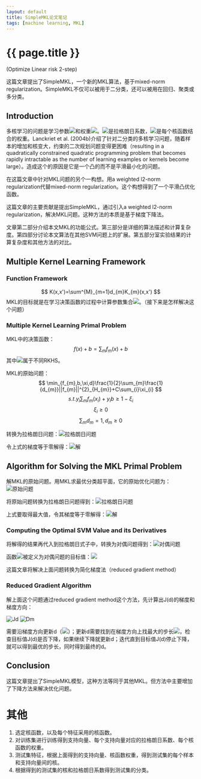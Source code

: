 ```yaml
---
layout: default
title: SimpleMKL论文笔记
tags: [machine learning, MKL]
---
```


# {{ page.title }}


<script type="text/javascript"
 src="http://cdn.mathjax.org/mathjax/latest/MathJax.js?config=TeX-AMS-MML_HTMLorMML">
</script>

(Optimize Linear risk 2-step)

这篇文章提出了SimpleMKL，一个新的MKL算法，基于mixed-norm regularization。SimpleMKL不仅可以被用于二分类，还可以被用在回归、聚类或多分类。

## Introduction

多核学习的问题是学习参数<img src="http://www.forkosh.com/mathtex.cgi? \alpha_{i}">和权重<img src="http://www.forkosh.com/mathtex.cgi? d_{m}">。<img src="http://www.forkosh.com/mathtex.cgi? \alpha_{i}">是拉格朗日系数，<img src="http://www.forkosh.com/mathtex.cgi? d_{m}">是每个核函数结合的权重。Lanckriet et al. (2004b)介绍了针对二分类的多核学习问题，随着样本的增加和核变大，约束的二次规划问题变得更困难（resulting in a quadratically constrained quadratic programming problem that becomes rapidly intractable as the number of learning examples or kernels become large）。造成这个的原因是它是一个凸的而不是平滑最小化的问题。


在这篇文章中针对MKL问题的另个一构想。用a weighted l2-norm regularization代替mixed-norm regularization。这个构想得到了一个平滑凸优化函数。

这篇文章的主要贡献是提出SimpleMKL，通过引入a weighted l2-norm regularization，解决MKL问题。这种方法的本质是基于梯度下降法。

文章第二部分介绍本文MKL的功能公式。第三部分是详细的算法描述和计算复杂度。第四部分讨论本文算法在其他SVM问题上的扩展。第五部分室实验结果的计算复杂度和其他方法的对比。

## Multiple Kernel Learning Framework

### Function Framework

$$
K(x,x')=\sum^{M}_{m=1}d_{m}K_{m}(x,x')
$$
MKL的目标就是在学习决策函数的过程中计算参数集合<img src="http://www.forkosh.com/mathtex.cgi? d_{m}">。（接下来是怎样解决这个问题）

### Multiple Kernel Learning Primal Problem

MKL中的决策函数：
$$
f(x)+b=\sum_{m}f_{m}(x)+b
$$
其中<img src="http://www.forkosh.com/mathtex.cgi? f_{m}">属于不同RKHS。

MKL的原始问题：
$$
\min_{f_{m},b,\xi,d}\frac{1}{2}\sum_{m}\frac{1}{d_{m}}||f_{m}||^{2}_{H_{m}}+C\sum_{i}\xi_{i}
$$
$$
s.t. y_{i}\sum_{m}f_{m}(x_{i})+y_{i}b\ge1-\xi_{i}
$$
$$
\xi_{i}\ge0
$$
$$
\sum_{m}d_{m}=1, d_{m}\ge0
$$

转换为拉格朗日问题：![拉格朗日问题](file:///Users/wangruchen/work/learningMaterials/MachineLearning/MultipleKernelLearning/figure/laSimpleMKL.png)

令上式的梯度等于零解得：![解](file:///Users/wangruchen/work/learningMaterials/MachineLearning/MultipleKernelLearning/figure/laSolveSimpleMKL.png)

## Algorithm for Solving the MKL Primal Problem

解MKL的原始问题。用MKL求最优分类超平面，它的原始优化问题为：![原始问题](file:///Users/wangruchen/work/learningMaterials/MachineLearning/MultipleKernelLearning/figure/SimpleMKLPrimal.png)

将原始问题转换为拉格朗日问题得到：![拉格朗日问题](file:///Users/wangruchen/work/learningMaterials/MachineLearning/MultipleKernelLearning/figure/laSimpleMKL.png)

上式要取得最大值，令其梯度等于零解得：![解](file:///Users/wangruchen/work/learningMaterials/MachineLearning/MultipleKernelLearning/figure/laSolveSimpleMKL.png)

### Computing the Optimal SVM Value and its Derivatives

将解得的结果再代入到拉格朗日式子中，转换为对偶问题得到：![对偶问题](file:///Users/wangruchen/work/learningMaterials/MachineLearning/MultipleKernelLearning/figure/dualSimpleMKL.png)

函数<img src="http://www.forkosh.com/mathtex.cgi? J(d)">被定义为对偶问题的目标值：![](file:///Users/wangruchen/work/learningMaterials/MachineLearning/MultipleKernelLearning/figure/JSimpleMKL.png)

这篇文章将解决上面问题转换为简化梯度法（reduced gradient method）

### Reduced Gradient Algorithm

<!--该算法迭代终止的条件有：duality gap, the KKT conditions, the variation of d between two consecutive steps or, even more simply, on a maximal number of iterations。这篇文章中采用的是duality gap（对偶间隙，指原始问题和对偶问题目标函数之间的差值）。-->

解上面这个问题通过reduced gradient method这个方法，先计算出J(d)的梯度和梯度方向：

![Jd](file:///Users/wangruchen/work/learningMaterials/MachineLearning/MultipleKernelLearning/figure/JdSimpleMKL.png)
![Dm](file:///Users/wangruchen/work/learningMaterials/MachineLearning/MultipleKernelLearning/figure/DmSimpleMKL.png)


需要沿梯度方向更新d（<img src="http://www.forkosh.com/mathtex.cgi? d \gets d+\gamma D">）；更新d需要找到在梯度方向上找最大的步长<img src="http://www.forkosh.com/mathtex.cgi? \gamma">，检查目标值J(d)是否下降，如果继续下降就更新d；迭代直到目标值J(d)停止下降，就可以得到最优的步长，同时得到最终的d。

<!--计算出梯度下降的方向：![梯度下降方向](file:///Users/wangruchen/work/learningMaterials/MachineLearning/MultipleKernelLearning/figure/desDirSimpleMKL.png)

然后找到梯度方向上的最大步长，检查此处的<img src="http://www.forkosh.com/mathtex.cgi? J(d)">是否下降。如果<img src="http://www.forkosh.com/mathtex.cgi? J(d)">下降，则更新d，令<img src="http://www.forkosh.com/mathtex.cgi? D_{v}=0">并归一化D。不断重复这个过程，直到<img src="http://www.forkosh.com/mathtex.cgi? J(d)">不再下降。在这一点，找到最优步长<img src="http://www.forkosh.com/mathtex.cgi? \gamma">.-->

## Conclusion

这篇文章提出了SimpleMKL模型，这种方法等同于其他MKL。但方法中主要增加了下降方法来解决优化问题。

# 其他

1. 选定核函数，以及每个特征采用的核函数。
2. 对训练集进行训练得到支持向量、每个支持向量对应的拉格朗日系数、每个核函数的权重。
3. 测试集特征，根据上面得到的支持向量、核函数权重，得到测试集的每个样本和支持向量间的核。
4. 根据得到的测试集的核和拉格朗日系数得到测试集的分类。

<!--### Connections With mixed-norm Regularization Formulation of MKL




**semi-infinite programming (SIP)**: an optimization problem with a finite number of variables and an infinite number of constraints, or an infinite number of variables and a finite number of constraints. 

**Reproducing Kernel Hilbert Space (RKHS，再生核希尔伯特空间)**: 内积空间，高维空间-->